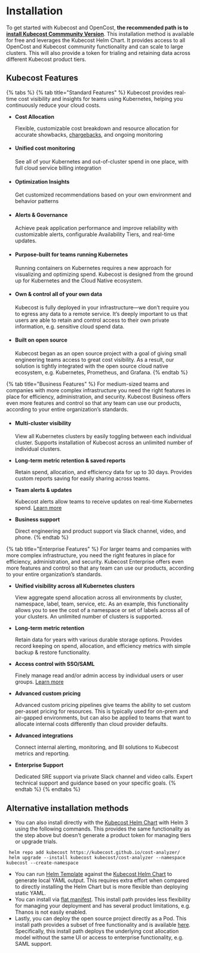 # Installation

To get started with Kubecost and OpenCost, **the recommended path is to** [**install Kubecost Commmunity Version**](http://kubecost.com/install). This installation method is available for free and leverages the Kubecost Helm Chart. It provides access to all OpenCost and Kubecost community functionality and can scale to large clusters. This will also provide a token for trialing and retaining data across different Kubecost product tiers.

## Kubecost Features

{% tabs %}
{% tab title="Standard Features" %}
Kubecost provides real-time cost visibility and insights for teams using Kubernetes, helping you continuously reduce your cloud costs.

*   **Cost Allocation**

    Flexible, customizable cost breakdown and resource allocation for accurate showbacks, [chargebacks](https://blog.kubecost.com/blog/kubernetes-chargeback), and ongoing monitoring
*   #### Unified cost monitoring

    See all of your Kubernetes and out-of-cluster spend in one place, with full cloud service billing integration
*   #### Optimization Insights

    Get customized recommendations based on your own environment and behavior patterns
*   #### Alerts & Governance

    Achieve peak application performance and improve reliability with customizable alerts, configurable Availability Tiers, and real-time updates.
*   #### Purpose-built for teams running Kubernetes

    Running containers on Kubernetes requires a new approach for visualizing and optimizing spend. Kubecost is designed from the ground up for Kubernetes and the Cloud Native ecosystem.
*   #### Own & control all of your own data

    Kubecost is fully deployed in your infrastructure—we don’t require you to egress any data to a remote service. It’s deeply important to us that users are able to retain and control access to their own private information, e.g. sensitive cloud spend data.
*   #### Built on open source

    Kubecost began as an open source project with a goal of giving small engineering teams access to great cost visibility. As a result, our solution is tightly integrated with the open source cloud native ecosystem, e.g. Kubernetes, Prometheus, and Grafana.
{% endtab %}

{% tab title="Business Features" %}
For medium-sized teams and companies with more complex infrastructure you need the right features in place for efficiency, administration, and security. Kubecost Business offers even more features and control so that any team can use our products, according to your entire organization’s standards.

*   #### Multi-cluster visibility

    View all Kubernetes clusters by easily toggling between each individual cluster. Supports installation of Kubecost across an unlimited number of individual clusters.
*   **Long-term metric retention & saved reports**

    Retain spend, allocation, and efficiency data for up to 30 days. Provides custom reports saving for easily sharing across teams.
*   **Team alerts & updates**

    Kubecost alerts allow teams to receive updates on real-time Kubernetes spend. [Learn more](https://github.com/kubecost/docs/blob/master/alerts.md)
*   **Business support**

    Direct engineering and product support via Slack channel, video, and phone.
{% endtab %}

{% tab title="Enterprise Features" %}
For larger teams and companies with more complex infrastructure, you need the right features in place for efficiency, administration, and security. Kubecost Enterprise offers even more features and control so that any team can use our products, according to your entire organization’s standards.

*   **Unified visibility across all Kubernetes clusters**

    View aggregate spend allocation across all environments by cluster, namespace, label, team, service, etc. As an example, this functionality allows you to see the cost of a namespace or set of labels across all of your clusters. An unlimited number of clusters is supported.
*   **Long-term metric retention**

    Retain data for years with various durable storage options. Provides record keeping on spend, allocation, and efficiency metrics with simple backup & restore functionality.
*   **Access control with SSO/SAML**

    Finely manage read and/or admin access by individual users or user groups. [Learn more](https://github.com/kubecost/docs/blob/master/user-management.md)
*   **Advanced custom pricing**

    Advanced custom pricing pipelines give teams the ability to set custom per-asset pricing for resources. This is typically used for on-prem and air-gapped environments, but can also be applied to teams that want to allocate internal costs differently than cloud provider defaults.
*   **Advanced integrations**

    Connect internal alerting, monitoring, and BI solutions to Kubecost metrics and reporting.
*   **Enterprise Support**

    Dedicated SRE support via private Slack channel and video calls. Expert technical support and guidance based on your specific goals.
{% endtab %}
{% endtabs %}

## Alternative installation methods

* You can also install directly with the [Kubecost Helm Chart](https://github.com/kubecost/cost-analyzer-helm-chart/) with Helm 3 using the following commands. This provides the same functionality as the step above but doesn't generate a product token for managing tiers or upgrade trials.

```
 helm repo add kubecost https://kubecost.github.io/cost-analyzer/
 helm upgrade --install kubecost kubecost/cost-analyzer --namespace kubecost --create-namespace
```

* You can run [Helm Template](https://helm.sh/docs/helm/helm\_template/) against the [Kubecost Helm Chart](https://github.com/kubecost/cost-analyzer-helm-chart/) to generate local YAML output. This requires extra effort when compared to directly installing the Helm Chart but is more flexible than deploying static YAML.
* You can install via [flat manifest](https://github.com/kubecost/cost-analyzer-helm-chart/blob/master/README.md#manifest). This install path provides less flexibility for managing your deployment and has several product limitations, e.g. Thanos is not easily enabled.
* Lastly, you can deploy the open source project directly as a Pod. This install path provides a subset of free functionality and is available [here](https://github.com/kubecost/cost-model/blob/master/deploying-as-a-pod.md). Specifically, this install path deploys the underlying cost allocation model without the same UI or access to enterprise functionality, e.g. SAML support.



